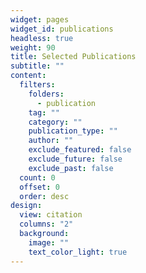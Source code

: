 ```yaml
---
widget: pages
widget_id: publications
headless: true
weight: 90
title: Selected Publications
subtitle: ""
content:
  filters:
    folders:
      - publication
    tag: ""
    category: ""
    publication_type: ""
    author: ""
    exclude_featured: false
    exclude_future: false
    exclude_past: false
  count: 0
  offset: 0
  order: desc
design:
  view: citation
  columns: "2"
  background:
    image: ""
    text_color_light: true
---
```

